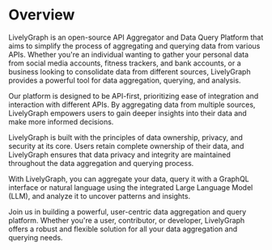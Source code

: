 # Overview

LivelyGraph is an open-source API Aggregator and Data Query Platform that aims to simplify the process of aggregating and querying data from various APIs. Whether you're an individual wanting to gather your personal data from social media accounts, fitness trackers, and bank accounts, or a business looking to consolidate data from different sources, LivelyGraph provides a powerful tool for data aggregation, querying, and analysis.

Our platform is designed to be API-first, prioritizing ease of integration and interaction with different APIs. By aggregating data from multiple sources, LivelyGraph empowers users to gain deeper insights into their data and make more informed decisions.

LivelyGraph is built with the principles of data ownership, privacy, and security at its core. Users retain complete ownership of their data, and LivelyGraph ensures that data privacy and integrity are maintained throughout the data aggregation and querying process.

With LivelyGraph, you can aggregate your data, query it with a GraphQL interface or natural language using the integrated Large Language Model (LLM), and analyze it to uncover patterns and insights.

Join us in building a powerful, user-centric data aggregation and query platform. Whether you're a user, contributor, or developer, LivelyGraph offers a robust and flexible solution for all your data aggregation and querying needs.

